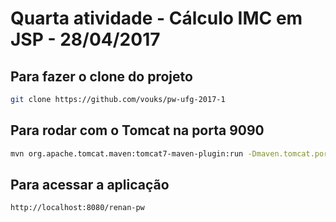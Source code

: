 # Quarta atividade - Cálculo IMC em JSP - 28/04/2017

## Para fazer o clone do projeto

```bash
git clone https://github.com/vouks/pw-ufg-2017-1
```

## Para rodar com o Tomcat na porta 9090

```bash
mvn org.apache.tomcat.maven:tomcat7-maven-plugin:run -Dmaven.tomcat.port=9090
```

## Para acessar a aplicação

```bash
http://localhost:8080/renan-pw
```